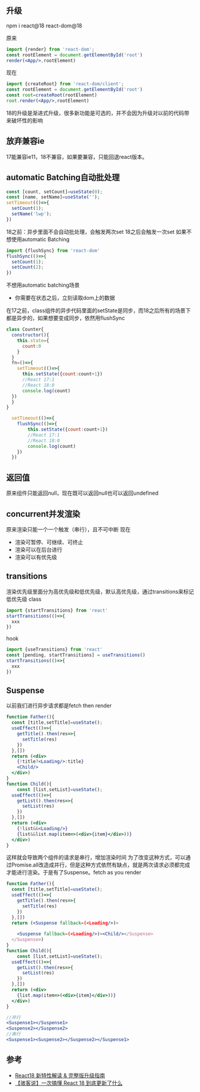 ## 升级
npm i react@18 react-dom@18

原来
```jsx
import {render} from 'react-dom';
const rootElement = document.getElementById('root')
render(<App/>,rootElement)
```
现在
```jsx
import {createRoot} from 'react-dom/client';
const rootElement = document.getElementById('root')
const root=createRoot(rootElement)
root.render(<App/>,rootElement)
```
18的升级是渐进式升级，很多新功能是可选的，并不会因为升级对以前的代码带来破坏性的影响
## 放弃兼容ie
17能兼容ie11，18不兼容，如果要兼容，只能回退react版本。

## automatic Batching自动批处理

```jsx
const [count, setCount]=useState(0);
const [name, setName]=useState('');
setTimeout(()=>{
  setCount(1);
  setName('lwp');
})
```
18之前：异步里面不会自动批处理，会触发两次set
18之后会触发一次set
如果不想使用automatic Batching
```jsx
import {flushSync} from 'react-dom'
flushSync(()=>{
  setCount(1);
  setCount(2);
})
```
不想用automatic batching场景
- 你需要在状态之后，立刻读取dom上的数据

在17之前，class组件的异步代码里面的setState是同步，而18之后所有的场景下都是异步的，如果想要变成同步，依然用flushSync
```jsx
class Counter{
  constructor(){
    this.state={
      count:0
    }
  }
  fn=()=>{
    setTimeout(()=>{
      this.setState({count:count+1})
      //React 17:1
      //React 18:0
      console.log(count)
  })
  }
}
```
```jsx
  setTimeout(()=>{
    flushSync(()=>{
        this.setState({count:count+1})
        //React 17:1
        //React 18:0
        console.log(count)
    })
  })

```
## 返回值
原来组件只能返回null，现在既可以返回null也可以返回undefined

## concurrent并发渲染
原来渲染只能一个一个触发（串行），且不可中断
现在
- 渲染可暂停、可继续、可终止
- 渲染可以在后台进行
- 渲染可以有优先级
## transitions
渲染优先级里面分为高优先级和低优先级，默认高优先级，通过transitions来标记低优先级
class
```jsx
import {startTransitions} from 'react'
startTransitions(()=>{
  xxx
})
```
hook
```jsx
import {useTransitions} from 'react'
const [pending, startTransitions] = useTransitions()
startTransitions(()=>{
  xxx
})
```
## Suspense
以前我们进行异步请求都是fetch then render
```jsx
function Father(){
  const [title,setTitle]=useState();
  useEffect(()=>{
    getTitle().then(res=>{
      setTitle(res)
    })
  },[])
  return (<div>
    {!title?<Loading/>:title}
    <Child/>
  </div>)
}
function Child(){
    const [list,setList]=useState();
  useEffect(()=>{
    getList().then(res=>{
      setList(res)
    })
  },[])
  return (<div>
    {!list&&<Loading/>}
    {list&&list.map(item=>(<div>{item}</div>))}
  </div>)
}
```
这样就会导致两个组件的请求是串行，增加渲染时间
为了改变这种方式，可以通过Promise.all改造成并行，但是这种方式依然有缺点，就是两次请求必须都完成才能进行渲染。于是有了Suspense。fetch as you render
```jsx
function Father(){
  const [title,setTitle]=useState();
  useEffect(()=>{
    getTitle().then(res=>{
      setTitle(res)
    })
  },[])
  return (<Suspense fallback=(<Loading/>)>
    
    <Suspense fallback=(<Loading/>)><Child/></Suspense>
  </Suspense>)
}
function Child(){
    const [list,setList]=useState();
  useEffect(()=>{
    getList().then(res=>{
      setList(res)
    })
  },[])
  return (<div>
    {list.map(item=>(<div>{item}</div>))}
  </div>)
}
```
```jsx
//并行
<Suspense1></Suspense1>
<Suspense2></Suspense2>
//串行
<Suspense1><Suspense2></Suspense2></Suspense1>

```
## 参考
- [React18 新特性解读 & 完整版升级指南](https://juejin.cn/post/7094037148088664078?searchId=2023100820220813F3E975FC74B02390F3)
- [【骇客说】一次搞懂 React 18 到底更新了什么](https://www.bilibili.com/video/BV1US4y1P7CC/?spm_id_from=333.337.search-card.all.click&vd_source=1717bca8aebff18ca2591bd114c54e3f)